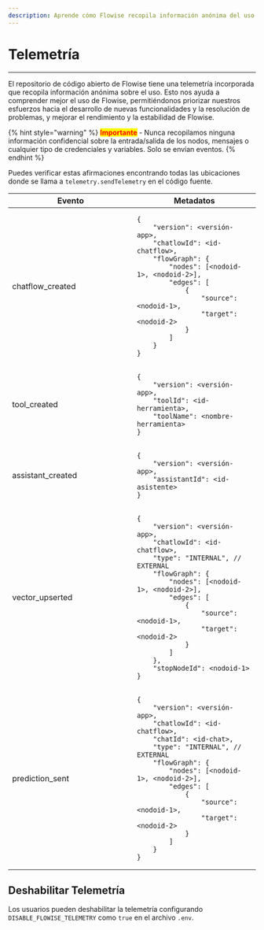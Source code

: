 ```yaml
---
description: Aprende cómo Flowise recopila información anónima del uso de la aplicación
---
```


# Telemetría

***

El repositorio de código abierto de Flowise tiene una telemetría incorporada que recopila información anónima sobre el uso. Esto nos ayuda a comprender mejor el uso de Flowise, permitiéndonos priorizar nuestros esfuerzos hacia el desarrollo de nuevas funcionalidades y la resolución de problemas, y mejorar el rendimiento y la estabilidad de Flowise.

{% hint style="warning" %}
<mark style="color:red;">**Importante**</mark> - Nunca recopilamos ninguna información confidencial sobre la entrada/salida de los nodos, mensajes o cualquier tipo de credenciales y variables. Solo se envían eventos.
{% endhint %}

Puedes verificar estas afirmaciones encontrando todas las ubicaciones donde se llama a `telemetry.sendTelemetry` en el código fuente.

<table><thead><tr><th width="238">Evento</th><th>Metadatos</th></tr></thead><tbody><tr><td>chatflow_created</td><td><pre class="language-json"><code class="lang-json">{
    "version": &#x3C;versión-app>,
    "chatlowId": &#x3C;id-chatflow>,
    "flowGraph": {
        "nodes": [&#x3C;nodoid-1>, &#x3C;nodoid-2>],
        "edges": [
            {
                "source": &#x3C;nodoid-1>,
                "target": &#x3C;nodoid-2>
            }
        ]
    }
}
</code></pre></td></tr><tr><td>tool_created</td><td><pre class="language-json"><code class="lang-json">{
    "version": &#x3C;versión-app>,
    "toolId": &#x3C;id-herramienta>,
    "toolName": &#x3C;nombre-herramienta>
}
</code></pre></td></tr><tr><td>assistant_created</td><td><pre class="language-json"><code class="lang-json">{
    "version": &#x3C;versión-app>,
    "assistantId": &#x3C;id-asistente>
}
</code></pre></td></tr><tr><td>vector_upserted</td><td><pre class="language-json"><code class="lang-json">{
    "version": &#x3C;versión-app>,
    "chatlowId": &#x3C;id-chatflow>,
    "type": "INTERNAL", // EXTERNAL
    "flowGraph": {
        "nodes": [&#x3C;nodoid-1>, &#x3C;nodoid-2>],
        "edges": [
            {
                "source": &#x3C;nodoid-1>,
                "target": &#x3C;nodoid-2>
            }
        ]
    },
    "stopNodeId": &#x3C;nodoid-1>
}
</code></pre></td></tr><tr><td>prediction_sent</td><td><pre class="language-json"><code class="lang-json">{
    "version": &#x3C;versión-app>,
    "chatlowId": &#x3C;id-chatflow>,
    "chatId": &#x3C;id-chat>,
    "type": "INTERNAL", // EXTERNAL
    "flowGraph": {
        "nodes": [&#x3C;nodoid-1>, &#x3C;nodoid-2>],
        "edges": [
            {
                "source": &#x3C;nodoid-1>,
                "target": &#x3C;nodoid-2>
            }
        ]
    }
}
</code></pre></td></tr></tbody></table>

## Deshabilitar Telemetría

Los usuarios pueden deshabilitar la telemetría configurando `DISABLE_FLOWISE_TELEMETRY` como `true` en el archivo `.env`.
